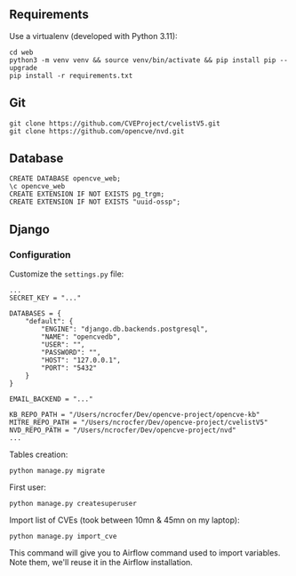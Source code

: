 ## Requirements

Use a virtualenv (developed with Python 3.11):

```
cd web
python3 -m venv venv && source venv/bin/activate && pip install pip --upgrade
pip install -r requirements.txt
```

## Git

```
git clone https://github.com/CVEProject/cvelistV5.git
git clone https://github.com/opencve/nvd.git
```


## Database

```
CREATE DATABASE opencve_web;
\c opencve_web
CREATE EXTENSION IF NOT EXISTS pg_trgm;
CREATE EXTENSION IF NOT EXISTS "uuid-ossp";
```


## Django

### Configuration

Customize the `settings.py` file:

```
...
SECRET_KEY = "..."

DATABASES = {
    "default": {
        "ENGINE": "django.db.backends.postgresql",
        "NAME": "opencvedb",
        "USER": "",
        "PASSWORD": "",
        "HOST": "127.0.0.1",
        "PORT": "5432"
    }
}

EMAIL_BACKEND = "..."

KB_REPO_PATH = "/Users/ncrocfer/Dev/opencve-project/opencve-kb"
MITRE_REPO_PATH = "/Users/ncrocfer/Dev/opencve-project/cvelistV5"
NVD_REPO_PATH = "/Users/ncrocfer/Dev/opencve-project/nvd"
...
```

Tables creation:

```
python manage.py migrate
```

First user:

```
python manage.py createsuperuser
```

Import list of CVEs (took between 10mn & 45mn on my laptop):

```
python manage.py import_cve
```

This command will give you to Airflow command used to import variables. Note them, we'll reuse it in the Airflow installation.
